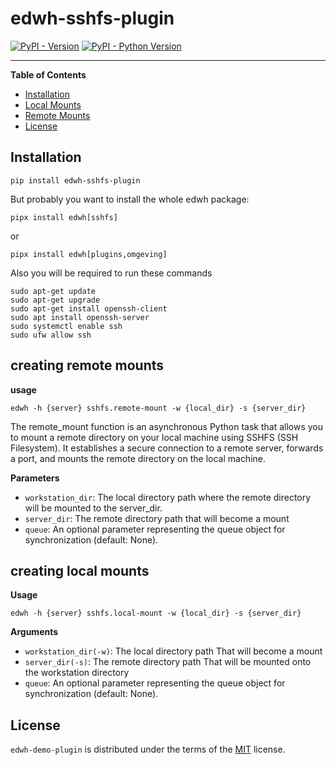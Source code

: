 # edwh-sshfs-plugin

[![PyPI - Version](https://img.shields.io/pypi/v/edwh-sshfs-plugin.svg)](https://pypi.org/project/edwh-sshfs-plugin)
[![PyPI - Python Version](https://img.shields.io/pypi/pyversions/edwh-sshfs-plugin.svg)](https://pypi.org/project/edwh-sshfs-plugin)

-----

**Table of Contents**

- [Installation](#installation)
- [Local Mounts](#creating-local-mounts)
- [Remote Mounts](#creating-remote-mounts)
- [License](#license)

## Installation

```shell
pip install edwh-sshfs-plugin
```

But probably you want to install the whole edwh package:

```shell
pipx install edwh[sshfs]
```
or
```shell
pipx install edwh[plugins,omgeving]
```

Also you will be required to run these commands
```shell
sudo apt-get update
sudo apt-get upgrade
sudo apt-get install openssh-client
sudo apt install openssh-server
sudo systemctl enable ssh
sudo ufw allow ssh
```

## creating remote mounts
**usage**
```shell
edwh -h {server} sshfs.remote-mount -w {local_dir} -s {server_dir}
```
The remote_mount function is an asynchronous Python task that allows you to mount a remote directory 
on your local machine using SSHFS (SSH Filesystem). It establishes a secure connection to a remote server, 
forwards a port, and mounts the remote directory on the local machine.

**Parameters**
- `workstation_dir`: The local directory path where the remote directory will be mounted to the server_dir.
- `server_dir`: The remote directory path that will become a mount
- `queue`: An optional parameter representing the queue object for synchronization (default: None).

## creating local mounts
**Usage**
```shell
edwh -h {server} sshfs.local-mount -w {local_dir} -s {server_dir}
```

**Arguments**
- `workstation_dir(-w)`: The local directory path That will become a mount
- `server_dir(-s)`: The remote directory path That will be mounted onto the workstation directory
- `queue`: An optional parameter representing the queue object for synchronization (default: None).

## License

`edwh-demo-plugin` is distributed under the terms of the [MIT](https://spdx.org/licenses/MIT.html) license.
